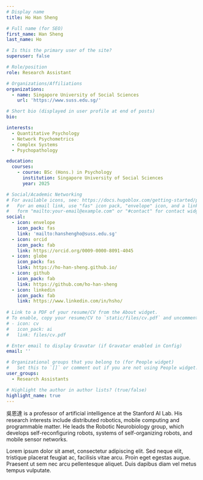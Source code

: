 ```yaml
---
# Display name
title: Ho Han Sheng

# Full name (for SEO)
first_name: Han Sheng
last_name: Ho

# Is this the primary user of the site?
superuser: false

# Role/position
role: Research Assistant

# Organizations/Affiliations
organizations:
  - name: Singapore University of Social Sciences
    url: 'https://www.suss.edu.sg/'

# Short bio (displayed in user profile at end of posts)
bio: 

interests:
  - Quantitative Psychology
  - Network Psychometrics
  - Complex Systems
  - Psychopathology

education:
  courses:
    - course: BSc (Hons.) in Psychology
      institution: Singapore University of Social Sciences
      year: 2025

# Social/Academic Networking
# For available icons, see: https://docs.hugoblox.com/getting-started/page-builder/#icons
#   For an email link, use "fas" icon pack, "envelope" icon, and a link in the
#   form "mailto:your-email@example.com" or "#contact" for contact widget.
social:
  - icon: envelope
    icon_pack: fas
    link: 'mailto:hanshengho@suss.edu.sg'
  - icon: orcid
    icon_pack: fab
    link: https://orcid.org/0009-0000-8091-4045
  - icon: globe
    icon_pack: fas
    link: https://ho-han-sheng.github.io/
  - icon: github
    icon_pack: fab
    link: https://github.com/ho-han-sheng
  - icon: linkedin
    icon_pack: fab
    link: https://www.linkedin.com/in/hsho/
    
# Link to a PDF of your resume/CV from the About widget.
# To enable, copy your resume/CV to `static/files/cv.pdf` and uncomment the lines below.
# - icon: cv
#   icon_pack: ai
#   link: files/cv.pdf

# Enter email to display Gravatar (if Gravatar enabled in Config)
email: ''

# Organizational groups that you belong to (for People widget)
#   Set this to `[]` or comment out if you are not using People widget.
user_groups:
  - Research Assistants

# Highlight the author in author lists? (true/false)
highlight_name: true
---
```


吳恩達 is a professor of artificial intelligence at the Stanford AI Lab. His research interests include distributed robotics, mobile computing and programmable matter. He leads the Robotic Neurobiology group, which develops self-reconfiguring robots, systems of self-organizing robots, and mobile sensor networks.

Lorem ipsum dolor sit amet, consectetur adipiscing elit. Sed neque elit, tristique placerat feugiat ac, facilisis vitae arcu. Proin eget egestas augue. Praesent ut sem nec arcu pellentesque aliquet. Duis dapibus diam vel metus tempus vulputate.
